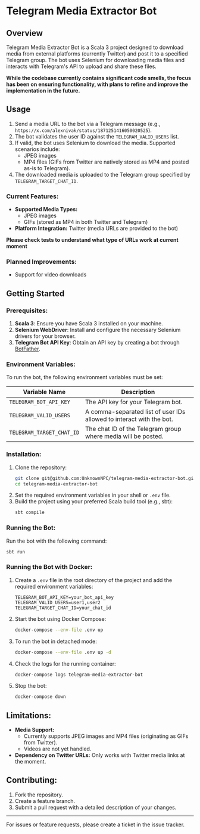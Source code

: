 # Telegram Media Extractor Bot

## Overview

Telegram Media Extractor Bot is a Scala 3 project designed to download media from external platforms (currently Twitter) and post it to a specified Telegram group. The bot uses Selenium for downloading media files and interacts with Telegram's API to upload and share these files.

__While the codebase currently contains significant code smells, the focus has been on ensuring functionality, with plans to refine and improve the implementation in the future.__

## Usage

1. Send a media URL to the bot via a Telegram message (e.g., `https://x.com/alexnivak/status/1871251416050020525`).
2. The bot validates the user ID against the `TELEGRAM_VALID_USERS` list.
3. If valid, the bot uses Selenium to download the media. Supported scenarios include:
    - JPEG images
    - MP4 files (GIFs from Twitter are natively stored as MP4 and posted as-is to Telegram).
4. The downloaded media is uploaded to the Telegram group specified by `TELEGRAM_TARGET_CHAT_ID`.

### Current Features:

- **Supported Media Types:**
    - JPEG images
    - GIFs (stored as MP4 in both Twitter and Telegram)
- **Platform Integration:** Twitter (media URLs are provided to the bot)

__Please check tests to understand what type of URLs work at current moment__

### Planned Improvements:

- Support for video downloads

## Getting Started

### Prerequisites:

1. **Scala 3**: Ensure you have Scala 3 installed on your machine.
2. **Selenium WebDriver**: Install and configure the necessary Selenium drivers for your browser.
3. **Telegram Bot API Key**: Obtain an API key by creating a bot through [BotFather](https://core.telegram.org/bots#botfather).

### Environment Variables:

To run the bot, the following environment variables must be set:

| Variable Name             | Description                                                                                 |
| ------------------------- | ------------------------------------------------------------------------------------------- |
| `TELEGRAM_BOT_API_KEY`    | The API key for your Telegram bot.                                                          |
| `TELEGRAM_VALID_USERS`    | A comma-separated list of user IDs allowed to interact with the bot.                        |
| `TELEGRAM_TARGET_CHAT_ID` | The chat ID of the Telegram group where media will be posted.                               |

### Installation:

1. Clone the repository:
   ```bash
   git clone git@github.com:UnknownNPC/telegram-media-extractor-bot.git
   cd telegram-media-extractor-bot
   ```
2. Set the required environment variables in your shell or `.env` file.
3. Build the project using your preferred Scala build tool (e.g., sbt):
   ```bash
   sbt compile
   ```

### Running the Bot:

Run the bot with the following command:

```bash
sbt run
```

### Running the Bot with Docker:

1. Create a `.env` file in the root directory of the project and add the required environment variables:
   ```env
   TELEGRAM_BOT_API_KEY=your_bot_api_key
   TELEGRAM_VALID_USERS=user1,user2
   TELEGRAM_TARGET_CHAT_ID=your_chat_id
   ```

2. Start the bot using Docker Compose:
   ```bash
   docker-compose --env-file .env up
   ```

3. To run the bot in detached mode:
   ```bash
   docker-compose --env-file .env up -d
   ```

4. Check the logs for the running container:
   ```bash
   docker-compose logs telegram-media-extractor-bot
   ```

5. Stop the bot:
   ```bash
   docker-compose down
   ```

## Limitations:

- **Media Support:**
    - Currently supports JPEG images and MP4 files (originating as GIFs from Twitter).
    - Videos are not yet handled.
- **Dependency on Twitter URLs:** Only works with Twitter media links at the moment.

## Contributing:

1. Fork the repository.
2. Create a feature branch.
3. Submit a pull request with a detailed description of your changes.

---

For issues or feature requests, please create a ticket in the issue tracker.
